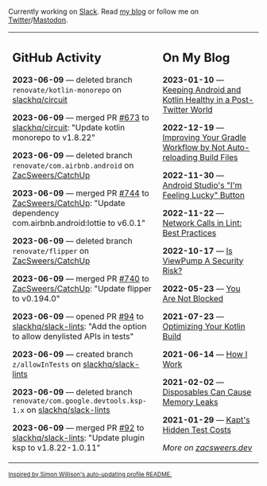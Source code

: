 Currently working on [Slack](https://slack.com/). Read [my blog](https://zacsweers.dev/) or follow me on [Twitter](https://twitter.com/ZacSweers)/[Mastodon](https://hachyderm.io/@ZacSweers).

<table><tr><td valign="top" width="60%">

## GitHub Activity
<!-- githubActivity starts -->
**2023-06-09** — deleted branch `renovate/kotlin-monorepo` on [slackhq/circuit](https://github.com/slackhq/circuit)

**2023-06-09** — merged PR [#673](https://github.com/slackhq/circuit/pull/673) to [slackhq/circuit](https://github.com/slackhq/circuit): "Update kotlin monorepo to v1.8.22"

**2023-06-09** — deleted branch `renovate/com.airbnb.android` on [ZacSweers/CatchUp](https://github.com/ZacSweers/CatchUp)

**2023-06-09** — merged PR [#744](https://github.com/ZacSweers/CatchUp/pull/744) to [ZacSweers/CatchUp](https://github.com/ZacSweers/CatchUp): "Update dependency com.airbnb.android:lottie to v6.0.1"

**2023-06-09** — deleted branch `renovate/flipper` on [ZacSweers/CatchUp](https://github.com/ZacSweers/CatchUp)

**2023-06-09** — merged PR [#740](https://github.com/ZacSweers/CatchUp/pull/740) to [ZacSweers/CatchUp](https://github.com/ZacSweers/CatchUp): "Update flipper to v0.194.0"

**2023-06-09** — opened PR [#94](https://github.com/slackhq/slack-lints/pull/94) to [slackhq/slack-lints](https://github.com/slackhq/slack-lints): "Add the option to allow denylisted APIs in tests"

**2023-06-09** — created branch `z/allowInTests` on [slackhq/slack-lints](https://github.com/slackhq/slack-lints)

**2023-06-09** — deleted branch `renovate/com.google.devtools.ksp-1.x` on [slackhq/slack-lints](https://github.com/slackhq/slack-lints)

**2023-06-09** — merged PR [#92](https://github.com/slackhq/slack-lints/pull/92) to [slackhq/slack-lints](https://github.com/slackhq/slack-lints): "Update plugin ksp to v1.8.22-1.0.11"
<!-- githubActivity ends -->
</td><td valign="top" width="40%">

## On My Blog
<!-- blog starts -->
**2023-01-10** — [Keeping Android and Kotlin Healthy in a Post-Twitter World](https://www.zacsweers.dev/keeping-android-healthy/)

**2022-12-19** — [Improving Your Gradle Workflow by Not Auto-reloading Build Files](https://www.zacsweers.dev/improving-your-workflow-by-not-auto-reloading-build-files/)

**2022-11-30** — [Android Studio's "I'm Feeling Lucky" Button](https://www.zacsweers.dev/android-studios-im-feeling-lucky-button/)

**2022-11-22** — [Network Calls in Lint: Best Practices](https://www.zacsweers.dev/network-calls-in-lint-best-practices/)

**2022-10-17** — [Is ViewPump A Security Risk?](https://www.zacsweers.dev/is-viewpump-a-security-risk/)

**2022-05-23** — [You Are Not Blocked](https://www.zacsweers.dev/you-are-not-blocked/)

**2021-07-23** — [Optimizing Your Kotlin Build](https://www.zacsweers.dev/optimizing-your-kotlin-build/)

**2021-06-14** — [How I Work](https://www.zacsweers.dev/how-i-work/)

**2021-02-02** — [Disposables Can Cause Memory Leaks](https://www.zacsweers.dev/disposables-can-cause-memory-leaks/)

**2021-01-29** — [Kapt's Hidden Test Costs](https://www.zacsweers.dev/kapts-hidden-test-costs/)
<!-- blog ends -->
_More on [zacsweers.dev](https://zacsweers.dev/)_
</td></tr></table>

<sub><a href="https://simonwillison.net/2020/Jul/10/self-updating-profile-readme/">Inspired by Simon Willison's auto-updating profile README.</a></sub>